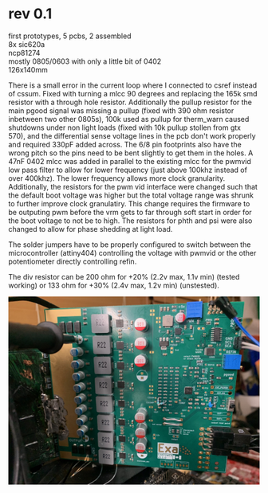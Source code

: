 # rev 0.1

first prototypes, 5 pcbs, 2 assembled\
8x sic620a\
ncp81274\
mostly 0805/0603 with only a little bit of 0402\
126x140mm

There is a small error in the current loop where I connected to csref instead of cssum. Fixed with turning a mlcc 90 degrees and replacing the 165k smd resistor with a through hole resistor. Additionally the pullup resistor for the main pgood signal was missing a pullup (fixed with 390 ohm resistor inbetween two other 0805s), 100k used as pullup for therm_warn caused shutdowns under non light loads (fixed with 10k pullup stollen from gtx 570), and the differential sense voltage lines in the pcb don't work properly and required 330pF added across. The 6/8 pin footprints also have the wrong pitch so the pins need to be bent slightly to get them in the holes. A 47nF 0402 mlcc was added in parallel to the existing mlcc for the pwmvid low pass filter to allow for lower frequency (just above 100khz instead of over 400khz). The lower frequency allows more clock granularity. Additionally, the resistors for the pwm vid interface were changed such that the default boot voltage was higher but the total voltage range was shrunk to further improve clock granulatiry. This change requires the firmware to be outputing pwm before the vrm gets to far through soft start in order for the boot voltage to not be to high. The resistors for phth and psi were also changed to allow for phase shedding at light load. 

The solder jumpers have to be properly configured to switch between the microcontroller (attiny404) controlling the voltage with pwmvid or the other potentiometer directly controlling refin. 

The div resistor can be 200 ohm for +20% (2.2v max, 1.1v min) (tested working) or 133 ohm for +30% (2.4v max, 1.2v min) (unstested).

![rev_0_1](IMG_4372.jpeg)


